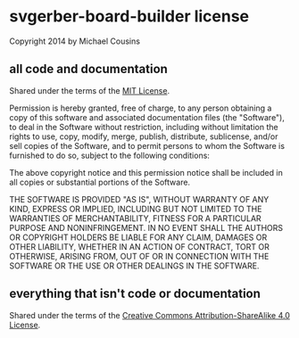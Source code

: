 # svgerber-board-builder license
Copyright 2014 by Michael Cousins

## all code and documentation
Shared under the terms of the [MIT License](http://opensource.org/licenses/MIT).

Permission is hereby granted, free of charge, to any person obtaining a copy
of this software and associated documentation files (the "Software"), to deal
in the Software without restriction, including without limitation the rights
to use, copy, modify, merge, publish, distribute, sublicense, and/or sell
copies of the Software, and to permit persons to whom the Software is
furnished to do so, subject to the following conditions:

The above copyright notice and this permission notice shall be included in
all copies or substantial portions of the Software.

THE SOFTWARE IS PROVIDED "AS IS", WITHOUT WARRANTY OF ANY KIND, EXPRESS OR
IMPLIED, INCLUDING BUT NOT LIMITED TO THE WARRANTIES OF MERCHANTABILITY,
FITNESS FOR A PARTICULAR PURPOSE AND NONINFRINGEMENT. IN NO EVENT SHALL THE
AUTHORS OR COPYRIGHT HOLDERS BE LIABLE FOR ANY CLAIM, DAMAGES OR OTHER
LIABILITY, WHETHER IN AN ACTION OF CONTRACT, TORT OR OTHERWISE, ARISING FROM,
OUT OF OR IN CONNECTION WITH THE SOFTWARE OR THE USE OR OTHER DEALINGS IN
THE SOFTWARE.

## everything that isn't code or documentation
Shared under the terms of the [Creative Commons Attribution-ShareAlike 4.0 License](https://creativecommons.org/licenses/by-sa/4.0/).
